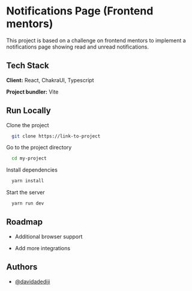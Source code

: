 # Notifications Page (Frontend mentors)

This project is based on a challenge on frontend mentors to implement a notifications page showing read and unread notifications.
## Tech Stack

**Client:** React, ChakraUI, Typescript

**Project bundler:** Vite


## Run Locally

Clone the project

```bash
  git clone https://link-to-project
```

Go to the project directory

```bash
  cd my-project
```

Install dependencies

```bash
  yarn install
```

Start the server

```bash
  yarn run dev
```


## Roadmap

- Additional browser support

- Add more integrations


## Authors

- [@davidadediji](https://www.github.com/davidadediji)